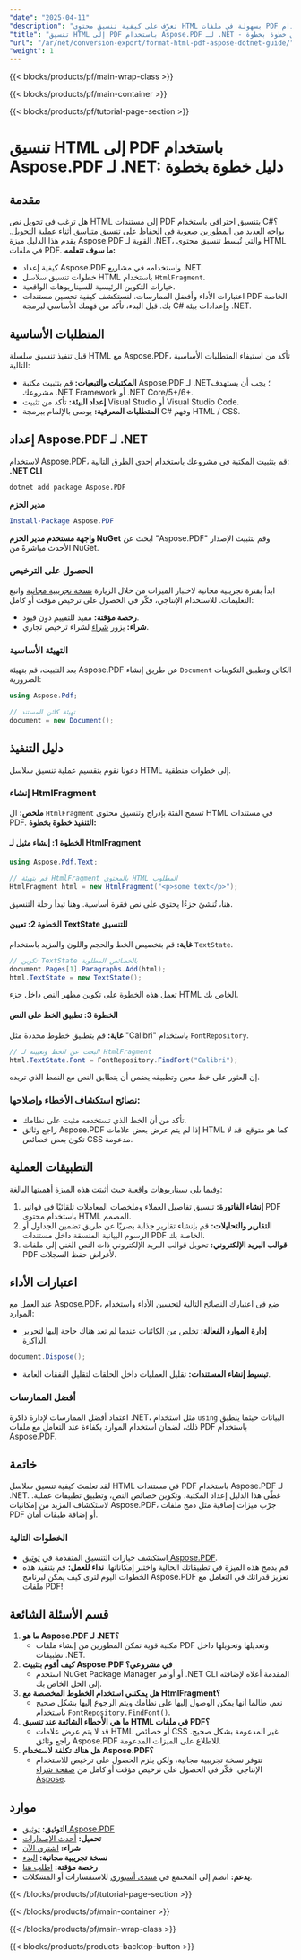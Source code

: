 ```yaml
---
"date": "2025-04-11"
"description": "تعرّف على كيفية تنسيق محتوى HTML بسهولة في ملفات PDF باستخدام Aspose.PDF لـ .NET من خلال هذا الدليل الشامل. مثالي للمطورين الذين يبحثون عن عملية تحويل سلسة."
"title": "تنسيق HTML إلى PDF باستخدام Aspose.PDF لـ .NET - دليل خطوة بخطوة"
"url": "/ar/net/conversion-export/format-html-pdf-aspose-dotnet-guide/"
"weight": 1
---
```


{{< blocks/products/pf/main-wrap-class >}}

{{< blocks/products/pf/main-container >}}

{{< blocks/products/pf/tutorial-page-section >}}


# تنسيق HTML إلى PDF باستخدام Aspose.PDF لـ .NET: دليل خطوة بخطوة
## مقدمة
هل ترغب في تحويل نص HTML إلى مستندات PDF بتنسيق احترافي باستخدام C#؟ يواجه العديد من المطورين صعوبة في الحفاظ على تنسيق متناسق أثناء عملية التحويل. يقدم هذا الدليل ميزة Aspose.PDF القوية لـ .NET، والتي تُبسط تنسيق محتوى HTML في ملفات PDF.
**ما سوف تتعلمه:**
- كيفية إعداد Aspose.PDF واستخدامه في مشاريع .NET.
- خطوات تنسيق سلاسل HTML باستخدام `HtmlFragment`.
- خيارات التكوين الرئيسية للسيناريوهات الواقعية.
- اعتبارات الأداء وأفضل الممارسات.
لنستكشف كيفية تحسين مستندات PDF الخاصة بك. قبل البدء، تأكد من فهمك الأساسي لبرمجة C# وإعدادات بيئة .NET.
## المتطلبات الأساسية
قبل تنفيذ تنسيق سلسلة HTML مع Aspose.PDF، تأكد من استيفاء المتطلبات الأساسية التالية:
- **المكتبات والتبعيات:** قم بتثبيت مكتبة Aspose.PDF لـ .NET؛ يجب أن يستهدف مشروعك .NET Framework أو .NET Core/5+/6+.
- **إعداد البيئة:** تأكد من تثبيت Visual Studio أو Visual Studio Code.
- **المتطلبات المعرفية:** يوصى بالإلمام ببرمجة C# وفهم HTML / CSS.
## إعداد Aspose.PDF لـ .NET
لاستخدام Aspose.PDF، قم بتثبيت المكتبة في مشروعك باستخدام إحدى الطرق التالية:
**.NET CLI**
```bash
dotnet add package Aspose.PDF
```
**مدير الحزم**
```powershell
Install-Package Aspose.PDF
```
**واجهة مستخدم مدير الحزم NuGet**
ابحث عن "Aspose.PDF" وقم بتثبيت الإصدار الأحدث مباشرةً من NuGet.
### الحصول على الترخيص
ابدأ بفترة تجريبية مجانية لاختبار الميزات من خلال الزيارة [نسخة تجريبية مجانية](https://releases.aspose.com/pdf/net/) واتبع التعليمات. للاستخدام الإنتاجي، فكّر في الحصول على ترخيص مؤقت أو كامل:
- **رخصة مؤقتة:** مفيد للتقييم دون قيود.
- **شراء:** يزور [شراء](https://purchase.aspose.com/buy) لشراء ترخيص تجاري.
### التهيئة الأساسية
بعد التثبيت، قم بتهيئة Aspose.PDF عن طريق إنشاء `Document` الكائن وتطبيق التكوينات الضرورية:
```csharp
using Aspose.Pdf;

// تهيئة كائن المستند
document = new Document();
```
## دليل التنفيذ
دعونا نقوم بتقسيم عملية تنسيق سلاسل HTML إلى خطوات منطقية.
### إنشاء HtmlFragment
**ملخص:**
ال `HtmlFragment` تسمح الفئة بإدراج وتنسيق محتوى HTML في مستندات PDF.
**التنفيذ خطوة بخطوة:**
#### الخطوة 1: إنشاء مثيل لـ HtmlFragment
```csharp
using Aspose.Pdf.Text;

// قم بتهيئة HtmlFragment بالمحتوى HTML المطلوب
HtmlFragment html = new HtmlFragment("<p>some text</p>");
```
هنا، تُنشئ جزءًا يحتوي على نص فقرة أساسية. وهنا تبدأ رحلة التنسيق.
#### الخطوة 2: تعيين TextState للتنسيق
**غاية:** قم بتخصيص الخط والحجم واللون والمزيد باستخدام `TextState`.
```csharp
// تكوين TextState بالخصائص المطلوبة
document.Pages[1].Paragraphs.Add(html);
html.TextState = new TextState();
```
تعمل هذه الخطوة على تكوين مظهر النص داخل جزء HTML الخاص بك.
#### الخطوة 3: تطبيق الخط على النص
**غاية:** قم بتطبيق خطوط محددة مثل "Calibri" باستخدام `FontRepository`.
```csharp
// البحث عن الخط وتعيينه لـ HtmlFragment
html.TextState.Font = FontRepository.FindFont("Calibri");
```
إن العثور على خط معين وتطبيقه يضمن أن يتطابق النص مع النمط الذي تريده.
### نصائح استكشاف الأخطاء وإصلاحها:
- تأكد من أن الخط الذي تستخدمه مثبت على نظامك.
- راجع وثائق Aspose.PDF إذا لم يتم عرض بعض علامات HTML كما هو متوقع. قد لا تكون بعض خصائص CSS مدعومة.
## التطبيقات العملية
وفيما يلي سيناريوهات واقعية حيث أثبتت هذه الميزة أهميتها البالغة:
1. **إنشاء الفاتورة:** تنسيق تفاصيل العملاء وملخصات المعاملات تلقائيًا في فواتير PDF باستخدام محتوى HTML المصمم.
2. **التقارير والتحليلات:** قم بإنشاء تقارير جذابة بصريًا عن طريق تضمين الجداول أو الرسوم البيانية المنسقة داخل مستندات PDF الخاصة بك.
3. **قوالب البريد الإلكتروني:** تحويل قوالب البريد الإلكتروني ذات النص الغني إلى ملفات PDF لأغراض حفظ السجلات.
## اعتبارات الأداء
عند العمل مع Aspose.PDF، ضع في اعتبارك النصائح التالية لتحسين الأداء واستخدام الموارد:
- **إدارة الموارد الفعالة:** تخلص من الكائنات عندما لم تعد هناك حاجة إليها لتحرير الذاكرة.
```csharp
document.Dispose();
```
- **تبسيط إنشاء المستندات:** تقليل العمليات داخل الحلقات لتقليل النفقات العامة.
### أفضل الممارسات
اعتماد أفضل الممارسات لإدارة ذاكرة .NET، مثل استخدام `using` البيانات حيثما ينطبق ذلك، لضمان استخدام الموارد بكفاءة عند التعامل مع ملفات PDF باستخدام Aspose.PDF.
## خاتمة
لقد تعلمتَ كيفية تنسيق سلاسل HTML في مستندات PDF باستخدام Aspose.PDF لـ .NET. غطّى هذا الدليل إعداد المكتبة، وتكوين خصائص النص، وتطبيق تطبيقات عملية. لاستكشاف المزيد من إمكانيات Aspose.PDF، جرّب ميزات إضافية مثل دمج ملفات PDF أو إضافة طبقات أمان.
### الخطوات التالية
- استكشف خيارات التنسيق المتقدمة في [توثيق Aspose.PDF](https://reference.aspose.com/pdf/net/).
- قم بدمج هذه الميزة في تطبيقاتك الحالية واختبر إمكاناتها.
**نداء للعمل:** قم بتنفيذ هذه الخطوات اليوم لترى كيف يمكن لبرنامج Aspose.PDF تعزيز قدراتك في التعامل مع ملفات PDF!
## قسم الأسئلة الشائعة
1. **ما هو Aspose.PDF لـ .NET؟**
   - مكتبة قوية تمكن المطورين من إنشاء ملفات PDF وتعديلها وتحويلها داخل تطبيقات .NET.
2. **كيف أقوم بتثبيت Aspose.PDF في مشروعي؟**
   - استخدم NuGet Package Manager أو أوامر .NET CLI المقدمة أعلاه لإضافته إلى الحل الخاص بك.
3. **هل يمكنني استخدام الخطوط المخصصة مع HtmlFragment؟**
   - نعم، طالما أنها يمكن الوصول إليها على نظامك ويتم الرجوع إليها بشكل صحيح باستخدام `FontRepository.FindFont()`.
4. **ما هي الأخطاء الشائعة عند تنسيق HTML في ملفات PDF؟**
   - قد لا يتم عرض علامات HTML أو خصائص CSS غير المدعومة بشكل صحيح. راجع وثائق Aspose.PDF للاطلاع على الميزات المدعومة.
5. **هل هناك تكلفة لاستخدام Aspose.PDF؟**
   - تتوفر نسخة تجريبية مجانية، ولكن يلزم الحصول على ترخيص للاستخدام الإنتاجي. فكّر في الحصول على ترخيص مؤقت أو كامل من [صفحة شراء Aspose](https://purchase.aspose.com/buy).
## موارد
- **التوثيق:** [توثيق Aspose.PDF](https://reference.aspose.com/pdf/net/)
- **تحميل:** [أحدث الإصدارات](https://releases.aspose.com/pdf/net/)
- **شراء:** [اشتري الآن](https://purchase.aspose.com/buy)
- **نسخة تجريبية مجانية:** [البدء](https://releases.aspose.com/pdf/net/)
- **رخصة مؤقتة:** [اطلب هنا](https://purchase.aspose.com/temporary-license/)
- **يدعم:** انضم إلى المجتمع في [منتدى أسبوزي](https://forum.aspose.com/c/pdf/10) للاستفسارات أو المشكلات.

{{< /blocks/products/pf/tutorial-page-section >}}

{{< /blocks/products/pf/main-container >}}

{{< /blocks/products/pf/main-wrap-class >}}

{{< blocks/products/products-backtop-button >}}
